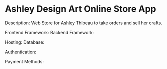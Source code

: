 # Ashley Design Art Online Store App

Description: Web Store for Ashley Thibeau to take orders and sell her crafts.  

Frontend Framework:
Backend Framework:

Hosting:
Database:

Authentication:

Payment Methods: